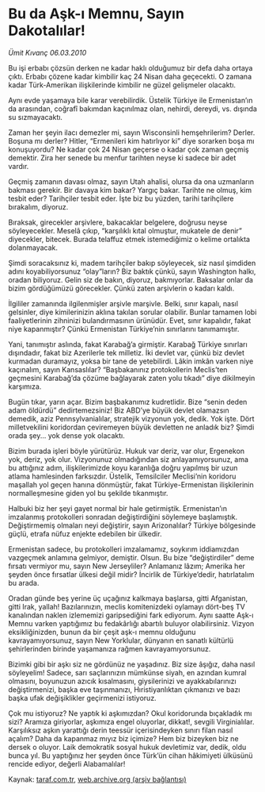 # Bu da Aşk-ı Memnu, Sayın Dakotalılar!

*Ümit Kıvanç 06.03.2010*

<div class="yazi"><p>Bu işi erbabı çözsün derken ne kadar haklı olduğumuz bir defa daha ortaya çıktı. Erbabı çözene kadar kimbilir kaç 24 Nisan daha geçecekti. O zamana kadar Türk-Amerikan ilişkilerinde kimbilir ne güzel gelişmeler olacaktı. </p>
<p>Aynı evde yaşamaya bile karar verebilirdik. Üstelik Türkiye ile Ermenistan’ın da arasından, coğrafî bakımdan kaçınılmaz olan, nehirdi, dereydi, vs. dışında su sızmayacaktı. </p>
<p>Zaman her şeyin ilacı demezler mi, sayın Wisconsinli hemşehrilerim? Derler. Boşuna mı derler? Hitler, “Ermenileri kim hatırlıyor ki” diye sorarken boşa mı konuşuyordu? Ne kadar çok 24 Nisan geçerse o kadar çok zaman geçmiş demektir. Zira her senede bu menfur tarihten neyse ki sadece bir adet vardır. </p>
<p>Geçmiş zamanın davası olmaz, sayın Utah ahalisi, olursa da ona uzmanların bakması gerekir. Bir davaya kim bakar? Yargıç bakar. Tarihte ne olmuş, kim tesbit eder? Tarihçiler tesbit eder. İşte biz bu yüzden, tarihi tarihçilere bırakalım, diyoruz. </p>
<p>Bıraksak, girecekler arşivlere, bakacaklar belgelere, doğrusu neyse söyleyecekler. Meselâ çıkıp, “karşılıklı kıtal olmuştur, mukatele de denir” diyecekler, bitecek. Burada telaffuz etmek istemediğimiz o kelime ortalıkta dolanmayacak. </p>
<p>Şimdi soracaksınız ki, madem tarihçiler bakıp söyleyecek, siz nasıl şimdiden adını koyabiliyorsunuz “olay”ların? Biz baktık çünkü, sayın Washington halkı, oradan biliyoruz. Gelin siz de bakın, diyoruz, bakmıyorlar. Baksalar onlar da bizim gördüğümüzü görecekler. Çünkü zaten arşivlerin o kadarı kaldı. </p>
<p>İlgililer zamanında ilgilenmişler arşivle marşivle. Belki, sınır kapalı, nasıl gelsinler, diye kimilerinizin aklına takılan sorular olabilir. Bunlar tamamen lobi faaliyetlerinin zihninizi bulandırmasının ürünüdür. Evet, sınır kapalıdır, fakat niye kapanmıştır? Çünkü Ermenistan Türkiye’nin sınırlarını tanımamıştır. </p>
<p>Yani, tanımıştır aslında, fakat Karabağ’a girmiştir. Karabağ Türkiye sınırları dışındadır, fakat biz Azerilerle tek milletiz. İki devlet var, çünkü biz devlet kurmadan duramayız, yoksa bir tane de yetebilirdi. Lâkin imkân varken niye kaçınalım, sayın Kansaslılar? “Başbakanınız protokollerin Meclis’ten geçmesini Karabağ’da çözüme bağlayarak zaten yolu tıkadı” diye dikilmeyin karşımıza. </p>
<p>Bugün tıkar, yarın açar. Bizim başbakanımız kudretlidir. Bize “senin deden adam öldürdü” dedirtemezsiniz! Biz ABD’ye büyük devlet olamazsın demedik, aziz Pennsylvanialılar, stratejik vizyonun yok, dedik. Yok işte. Dört milletvekilini koridordan çeviremeyen büyük devletten ne anladık biz? Şimdi orada şey... yok dense yok olacaktı. </p>
<p>Bizim burada işleri böyle yürütürüz. Hukuk var deriz, var olur, Ergenekon yok, deriz, yok olur. Vizyonunuz olmadığından siz anlayamıyorsunuz, ama bu attığınız adım, ilişkilerimizde koyu karanlığa doğru yapılmış bir uzun atlama hamlesinden farksızdır. Üstelik, Temsilciler Meclisi’nin koridoru maşallah yol geçen hanına dönmüştür, fakat Türkiye-Ermenistan ilişkilerinin normalleşmesine giden yol bu şekilde tıkanmıştır. </p>
<p>Halbuki biz her şeyi gayet normal bir hale getirmiştik. Ermenistan’ın imzalanmış protokolleri sonradan değiştirdiğini söylemeye başlamıştık. Değiştirmemiş olmaları neyi değiştirir, sayın Arizonalılar? Türkiye bölgesinde güçlü, etrafa nüfuz enjekte edebilen bir ülkedir. </p>
<p>Ermenistan sadece, bu protokolleri imzalamamız, soykırım iddiamızdan vazgeçmek anlamına gelmiyor, demiştir. Olsun. Bu bize “değiştirdiler” deme fırsatı vermiyor mu, sayın New Jerseyliler? Anlamanız lâzım; Amerika her şeyden önce fırsatlar ülkesi değil midir? İncirlik de Türkiye’dedir, hatırlatalım bu arada. </p>
<p>Oradan günde beş yerine üç uçağınız kalkmaya başlarsa, gitti Afganistan, gitti Irak, yallah! Bazılarınızın, meclis komitenizdeki oylamayı dört-beş TV kanalından naklen izlememizi garipsediğini fark ediyorum. Aynı saatte Aşk-ı Memnu varken yaptığımız bu fedakârlığı abartılı buluyor olabilirsiniz. Vizyon eksikliğinizden, bunun da bir çeşit aşk-ı memnu olduğunu kavrayamıyorsunuz, sayın New Yorklular, dünyanın en sanatlı kültürlü şehirlerinden birinde yaşamanıza rağmen kavrayamıyorsunuz. </p>
<p>Bizimki gibi bir aşkı siz ne gördünüz ne yaşadınız. Biz size âşığız, daha nasıl söyleyelim! Sadece, sarı saçlarınızın mümkünse siyah, en azından kumral olmasını, boyunuzun azıcık kısalmasını, giysilerinizi ve ayakkabılarınızı değiştirmenizi, başka eve taşınmanızı, Hıristiyanlıktan çıkmanızı ve bazı başka ufak değişiklikler geçirmenizi istiyoruz. </p>
<p>Çok mu istiyoruz? Ne yaptık ki aşkımızdan? Okul koridorunda bıçakladık mı sizi? Aramıza giriyorlar, aşkımıza engel oluyorlar, dikkat!, sevgili Virginialılar. Karşılıksız aşkın yarattığı derin teessür içerisindeyken sınırı filan nasıl açalım? Daha da kapanmaz mıyız biz içimize? Hem biz bizeyken biz ne dersek o oluyor. Laik demokratik sosyal hukuk devletimiz var, dedik, oldu bunca yıl. Bu yaptığınız her şeyden önce Türk’ün cihan hâkimiyeti ülküsünü rencide ediyor, değerli Alabamalılar!</p></div>

Kaynak: [taraf.com.tr](http://www.taraf.com.tr:80/umit-kivanc/makale-bu-da-ask-i-memnu-sayin-dakotalilar.htm), [web.archive.org (arşiv bağlantısı)](http://web.archive.org/web/20100513203553/http://www.taraf.com.tr:80/umit-kivanc/makale-bu-da-ask-i-memnu-sayin-dakotalilar.htm)
